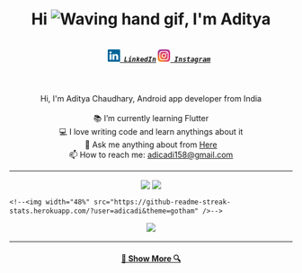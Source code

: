 <h1 align="center">Hi <img src="https://raw.githubusercontent.com/nixin72/nixin72/master/wave.gif" alt="Waving hand gif" height= "45" width="45" />, I'm Aditya</h>
<h5 align="center">
  <code>
    <a href="https://www.linkedin.com/in/adicadi/" title="LinkedIn Profile"><img width="22" src="https://github.com/adicadi/adicadi/blob/master/linkedin.svg"> LinkedIn</a></code>
  <code><a href="https://www.instagram.com/_adicadi_/" title="Instagram Profile"><img width="22" src="https://github.com/adicadi/adicadi/blob/master/Instagram.svg"> Instagram</a></code>
</h5>
<br>
<p align="center">
  Hi, I'm Aditya Chaudhary, Android app developer from India
  <br>
  <br>
  📚 I’m currently learning Flutter
  <br>
  💻 I love writing code and learn anythings about it
  <br>
  💬 Ask me anything about from <a href="https://github.com/adicadi/adicadi/issues" title="Issues">Here</a>
  <br>
  📫 How to reach me: <a href="mailto: adicadi158@gmail.com">adicadi158@gmail.com</a>
  
</p>

<hr>

<p align=center>
    <img height=160 align="center" src="https://github-readme-stats.vercel.app/api?username=adicadi&show_icons=true&theme=gotham">
    <img height=160 align="center" src="https://github-readme-stats.vercel.app/api/top-langs/?username=adicadi&layout=compact&theme=gotham">
  
    <!--<img width="48%" src="https://github-readme-streak-stats.herokuapp.com/?user=adicadi&theme=gotham" />-->
</p>
<p align =center>
  <img src = "![ddnm7kmznqd71](https://user-images.githubusercontent.com/50004633/134459042-5df8ce97-03da-46f9-99df-8df3d48df26a.gif)"
       </p>
<hr>
<!--<p align=center>
<img height= 250 align="center" src="https://activity-graph.herokuapp.com/graph?username=adicadi&theme=react-dark"></p>
<hr>-->
<h4 align="center"><a href=https://github.com/adicadi?tab=repositories title="Show Repositories">🔎 Show More 🔍</a></h4>

